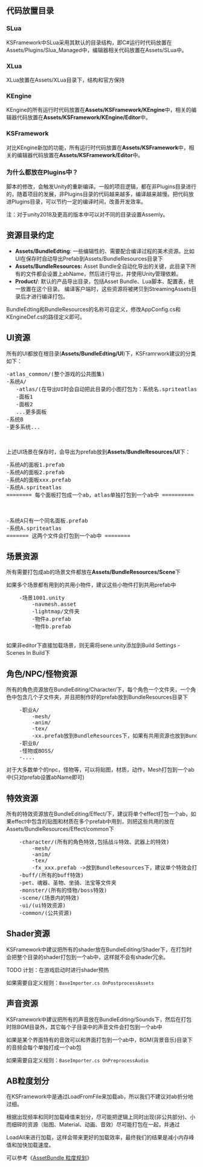 ## 代码放置目录

### SLua

KSFramework中SLua采用其默认的目录结构，即C#运行时代码放置在Assets/Plugins/Slua_Managed中，编辑器相关代码放置在Assets/SLua中。

### XLua

XLua放置在Assets/XLua目录下，结构和官方保持

### KEngine

KEngine的所有运行时代码放置在**Assets/KSFramework/KEngine**中，相关的编辑器代码放置在**Assets/KSFramework/KEngine/Editor**中。

### KSFramework

对比KEngine新加的功能，所有运行时代码放置在**Assets/KSFramework**中，相关的编辑器代码放置在**Assets/KSFramework/Editor**中。

### 为什么都放在Plugins中？

脚本的修改，会触发Unity的重新编译。一般的项目逻辑，都在非Plugins目录进行的，随着项目的发展，非Plugins目录的代码越来越多，编译越来越慢。把代码放进Plugins目录，可以节约一定的编译时间，改善开发效率。

注：对于unity2018及更高的版本中可以对不同的目录设置Assemly。

## 资源目录约定

- **Assets/BundleEdting**: 一些编辑性的、需要配合编译过程的美术资源。比如UI在保存时自动导出Prefab到Assets/BundleResources目录下
- **Assets/BundleResources:** Asset Bundle全自动化导出的关键，此目录下所有的文件都会设置上abName，然后进行导出，并使用Unity管理依赖。
- **Product/**: 默认的产品导出目录，包括Asset Bundle、Lua脚本、配置表，统一放置在这个目录。 编译客户端时，这些资源将被拷贝到StreamingAssets目录后才进行编译打包。

BundleEdting和BundleResources的名称可自定义，修改AppConfig.cs和KEngineDef.cs的路径定义即可。

## UI资源

所有的UI都放在根目录(**Assets/BundleEdting/UI**)下，KSFramrwork建议的分类如下：

<pre>
-atlas_common/(整个游戏的公共图集)
-系统A/
​	-atlas/(在导出UI时会自动把此目录的小图打包为：系统名.spriteatlas)
​	-面板1
​	-面板2
​	...更多面板
-系统B
-更多系统...


</pre>

上述UI场景在保存时，会导出为prefab放到**Assets/BundleResources/UI**下：

<pre>
-系统A的面板1.prefab
-系统A的面板2.prefab
-系统A的面板xxx.prefab
-系统A.spriteatlas
======== 每个面板打包成一个ab，atlas单独打包到一个ab中 ==========



-系统A只有一个同名面板.prefab
-系统A.spriteatlas
======= 这两个文件会打包到一个ab中 ========
</pre>

## 场景资源

所有需要打包成ab的场景文件都放在**Assets/BundleResources/Scene**下

如果多个场景都有用到的共用小物件，建议这些小物件打到共用prefab中

<pre>
    -场景1001.unity
    	-navmesh.asset
    	-lightmap/文件夹
    	-物件a.prefab
    	-物件b.prefab

</pre>

如果非editor下直接加载场景，则无需将sene.unity添加到Build Settings - Scenes In Build下

## 角色/NPC/怪物资源

所有的角色资源放在BundleEditing/Character/下，每个角色一个文件夹，一个角色中包含几个子文件夹，并且把制作好的prefab放到BundleResources目录下

<pre>
	-职业A/
		-mesh/
		-anim/
		-tex/
		-xx.prefab放到BundleResources下，如果有共用资源也放到BundleResources目录下
	-职业B/
	-怪物或BOSS/
	-....
</pre>


对于大多数单个的npc，怪物等，可以将贴图，材质，动作，Mesh打包到一个ab中(只对prefab设置abName即可)

## 特效资源

所有的特效资源放在BundleEditing/Effect/下，建议将单个effect打包一个ab，如果effect中包含的贴图和材质在多个prefab中用到，则把这些共用的放在Assets/BundleResources/Effect/common下

<pre>
    -character/(所有的角色特效,包括战斗特效、武器上的特效)
    	-mesh/
    	-anim/
    	-tex/
    	-fx_xxx.prefab ->放到BundleResources下，建议单个特效会打成一个ab，mesh,anim,texture等不进行拆分
    -buff/(所有的buff特效)
    -pet、魂器、圣物、坐骑、法宝等文件夹
    -monster/(所有的怪物/boss特效)
    -scene/(场景内的特效)
    -ui/(ui特效资源)
    -common/(公共资源)
</pre>
## Shader资源

KSFramework中建议把所有的shader放在BundleEditing/Shader下，在打包时会把整个目录的shader打包到一个ab中，这样就不会有shader冗余。

TODO 计划：在游戏启动时进行shader预热

如果需要自定义规则：`BaseImporter.cs OnPostprocessAssets`

## 声音资源

KSFramework中建议把所有的声音放在BundleEditing/Sounds下，然后在打包时除BGM目录外，其它每个子目录中的声音文件会打包到一个ab中

如果是某个界面特有的音效可以和界面打包到一个ab中，BGM(背景音乐)目录下的音频会每个单独打成一个ab包

如果需要自定义规则：`BaseImporter.cs OnPreprocessAudio`

## AB粒度划分

在KSFramework中是通过LoadFromFile来加载ab，所以我们不建议对ab折分地过细。

根据出现频率和同时加载峰值来划分，尽可能把逻辑上同时出现(非公共部分)、小而细碎的资源（贴图、Material、动画、音效）尽可能打包在一起，并通过

LoadAll来进行加载，这样会带来更好的加载效率，最终我们的结果是减小内存峰值和加快加载速度。



可以参考《[AssetBundle 粒度规划](https://answer.uwa4d.com/question/58e5bd96e042a5c92c3484ec)》